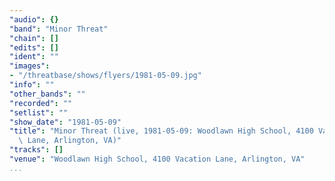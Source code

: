 ```yaml
---
"audio": {}
"band": "Minor Threat"
"chain": []
"edits": []
"ident": ""
"images":
- "/threatbase/shows/flyers/1981-05-09.jpg"
"info": ""
"other_bands": ""
"recorded": ""
"setlist": ""
"show_date": "1981-05-09"
"title": "Minor Threat (live, 1981-05-09: Woodlawn High School, 4100 Vacation\
  \ Lane, Arlington, VA)"
"tracks": []
"venue": "Woodlawn High School, 4100 Vacation Lane, Arlington, VA"
...
```

